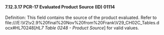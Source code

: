 #### 7.12.3.17 PCR-17 Evaluated Product Source (ID) 01114

Definition: This field contains the source of the product evaluated. Refer to file:///E:\V2\v2.9%20final%20Nov%20from%20Frank\V29_CH02C_Tables.docx#HL70248[_HL7 Table 0248 - Product Source_] for valid values.
